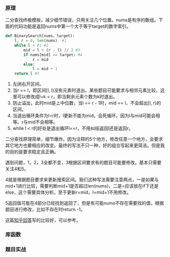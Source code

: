 ### 原理

二分查找终极模板，减少细节错误，只用关注几个位置。nums是有序的数组。下面的代码功能是返回nums中第一个大于等于target的数字索引。

```python
def BinarySearch(nums，target):
    l, r = 0, len(nums)  #1 
    while l < r: #2
        mid = l + (r - l) // 2 #3
        if nums[mid] >= target: #4
            r = mid
        else:
            l = mid + 1
    return l #5
```

1. 左闭右开区间。
2. 当r == l，即区间[l, l)没有元素时退出。某些题目可能要求与相邻元素比较，这里可以修改成l+k < r，即当剩余元素个数为k时退出。
3. 防止溢出，此时mid是上中位数，当l == r - 1时，mid == l，不会超出[l, r)的区间。
4. 当退出循环条件为l<r时，l更新不能为mid，会死循环。因为l与mid可能会相等。r与mid不会相等。
5. while l < r的好处是退出循环l==r，不用纠结返回l还是返回r。

二分查找原理简单，细节爆炸。因为注释的5个地方，修改任意一个地方，会要求其它地方也要相应的改变。最终的写法不只一种，好的组合写起来更简洁。但是我的目的是要求稳定且正确。

遇到问题，1，2，3全都不变，3根据区间要求有的题目可能要修改。基本只需要关注4和5。

4就是根据题目要求来更新搜索区间。我们这种写法需要注意两点，一是如果与mid+1进行比较，需要判断mid+1是否超过len(nums)，二是=应该放在if下还是else，这个需要具体分析。至于更新r=mid，l=mid+1不用修改。

5返回值可能在4部分已经找到返回了，但是有可能nums不存在需要找的值，根据题目进行修改，比如不存在时return -1。

这篇[知乎回答](https://www.zhihu.com/question/36132386/answer/530313852)写的比较好，可以参考。

### 库函数

### 题目实战


